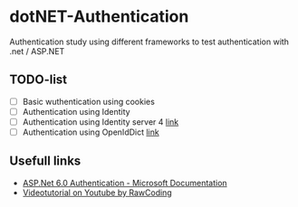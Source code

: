 # dotNET-Authentication
Authentication study using different frameworks to test authentication with .net / ASP.NET

## TODO-list
- [ ] Basic wuthentication using cookies
- [ ] Authentication using Identity
- [ ] Authentication using Identity server 4 [link](https://github.com/IdentityServer/IdentityServer4)
- [ ] Authentication using OpenIdDict [link](https://github.com/openiddict/openiddict-core)

## Usefull links
- [ASP.Net 6.0 Authentication - Microsoft Documentation](https://docs.microsoft.com/en-us/aspnet/core/security/authentication/?view=aspnetcore-6.0)
- [Videotutorial on Youtube by RawCoding](https://youtu.be/Fhfvbl_KbWo)
